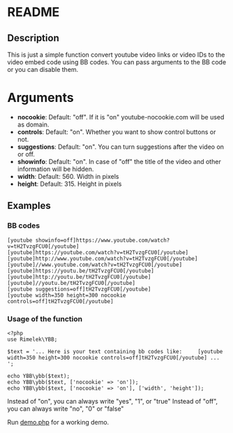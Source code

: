 # README

## Description

This is just a simple function convert youtube video links or video IDs to the video embed code using BB codes.
You can pass arguments to the BB code or you can disable them.
 
# Arguments

- **nocookie**: Default: "off". If it is "on" youtube-nocookie.com will be used as domain.
- **controls**: Default: "on". Whether you want to show control buttons or not.
- **suggestions**: Default: "on". You can turn suggestions after the video on or off.
- **showinfo**: Default: "on". In case of "off" the title of the video and other information will be hidden.
- **width**: Default: 560. Width in pixels
- **height**: Default: 315. Height in pixels
</ul>
 
## Examples

### BB codes

    [youtube showinfo=off]https://www.youtube.com/watch?v=tH2TvzgFCU0[/youtube]
    [youtube]https://youtube.com/watch?v=tH2TvzgFCU0[/youtube]
    [youtube]http://www.youtube.com/watch?v=tH2TvzgFCU0[/youtube]
    [youtube]//www.youtube.com/watch?v=tH2TvzgFCU0[/youtube]
    [youtube]https://youtu.be/tH2TvzgFCU0[/youtube]
    [youtube]http://youtu.be/tH2TvzgFCU0[/youtube]
    [youtube]//youtu.be/tH2TvzgFCU0[/youtube]
    [youtube suggestions=off]tH2TvzgFCU0[/youtube]
    [youtube width=350 height=300 nocookie controls=off]tH2TvzgFCU0[/youtube]
    
### Usage of the function

    <?php
    use Rimelek\YBB;
    
    $text = '... Here is your text containing bb codes like:     [youtube width=350 height=300 nocookie controls=off]tH2TvzgFCU0[/youtube] ... ';
    
    echo YBB\ybb($text);
    echo YBB\ybb($text, ['nocookie' => 'on']);
    echo YBB\ybb($text, ['nocookie' => 'on'], ['width', 'height']);
    
Instead of "on", you can always write "yes", "1", or "true"
Instead of "off", you can always write "no", "0" or "false"
    
Run [demo.php](demo.php) for a working demo.